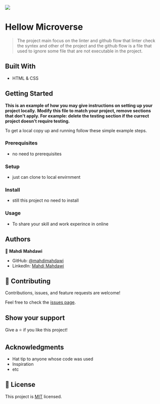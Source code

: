 ![](https://img.shields.io/badge/Microverse-blueviolet)

# Hellow Microverse

> The project main focus on the linter and github flow that linter check the syntex and other of the project and the github flow is a file that used to ignore some file that are not executable in the project.


## Built With

- HTML & CSS

## Getting Started

**This is an example of how you may give instructions on setting up your project locally.**
**Modify this file to match your project, remove sections that don't apply. For example: delete the testing section if the currect project doesn't require testing.**


To get a local copy up and running follow these simple example steps.

### Prerequisites 
- no need to prerequisites 

### Setup
- just can clone to local envirnment 

### Install
- still this project no need to install 

### Usage
- To share your skill and work experince in online

## Authors

👤 **Mahdi Mahdawi**

- GitHub: [@mahdimahdawi](https://github.com/mahdimahdawi)
- LinkedIn: [Mahdi Mahdawi](https://www.linkedin.com/feed/)

## 🤝 Contributing

Contributions, issues, and feature requests are welcome!

Feel free to check the [issues page](../../issues/).

## Show your support

Give a ⭐️ if you like this project!

## Acknowledgments

- Hat tip to anyone whose code was used
- Inspiration
- etc

## 📝 License

This project is [MIT](./MIT.md) licensed.
